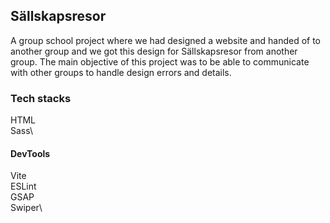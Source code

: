 ## Sällskapsresor

A group school project where we had designed a website and handed of to another group and we got this design for Sällskapsresor from another group.
The main objective of this project was to be able to communicate with other groups to handle design errors and details.

### Tech stacks

HTML\
Sass\

#### DevTools

Vite\
ESLint\
GSAP\
Swiper\


